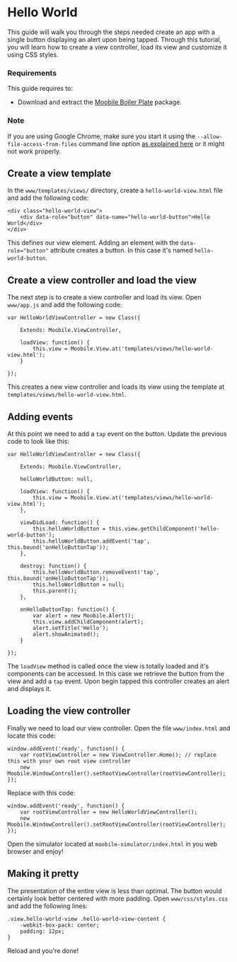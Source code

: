 Hello World
================================================================================

This guide will walk you through the steps needed create an app with a single button displaying an alert upon being tapped. Through this tutorial, you will learn how to create a view controller, load its view and customize it using CSS styles.

### Requirements

This guide requires to:

- Download and extract the [Moobile Boiler Plate](https://github.com/jpdery/moobile-boiler-plate/zipball/master) package.

### Note

If you are using Google Chrome, make sure you start it using the `--allow-file-access-from-files` command line option [as explained here](http://code.google.com/p/chromium/issues/detail?id=40787) or it might not work properly.

## Create a view template

In the `www/templates/views/` directory, create a `hello-world-view.html` file and add the following code:

	<div class="hello-world-view">
		<div data-role="button" data-name="hello-world-button">Hello World</div>
	</div>

This defines our view element. Adding an element with the `data-role="button"` attribute creates a button. In this case it's named `hello-world-button`.

## Create a view controller and load the view

The next step is to create a view controller and load its view. Open `www/app.js` and add the following code:

	var HelloWorldViewController = new Class({

		Extends: Moobile.ViewController,

		loadView: function() {
			this.view = Moobile.View.at('templates/views/hello-world-view.html');
		}

	});

This creates a new view controller and loads its view using the template at `templates/views/hello-world-view.html`.

## Adding events

At this point we need to add a `tap` event on the button. Update the previous code to look like this:

	var HelloWorldViewController = new Class({

		Extends: Moobile.ViewController,

		helloWorldButton: null,

		loadView: function() {
			this.view = Moobile.View.at('templates/views/hello-world-view.html');
		},

		viewDidLoad: function() {
			this.helloWorldButton = this.view.getChildComponent('hello-world-button');
			this.helloWorldButton.addEvent('tap', this.bound('onHelloButtonTap'));
		},

		destroy: function() {
			this.helloWorldButton.removeEvent('tap', this.bound('onHelloButtonTap'));
			this.helloWorldButton = null;
			this.parent();
		},

		onHelloButtonTap: function() {
			var alert = new Moobile.Alert();
			this.view.addChildComponent(alert);
			alert.setTitle('Hello');
			alert.showAnimated();
		}

	});

The `loadView` method is called once the view is totally loaded and it's components can be accessed. In this case we retrieve the button from the view and add a `tap` event. Upon begin tapped this controller creates an alert and displays it.

## Loading the view controller

Finally we need to load our view controller. Open the file `www/index.html` and locate this code:

	window.addEvent('ready', function() {
		var rootViewController = new ViewController.Home(); // replace this with your own root view controller
		new Moobile.WindowController().setRootViewController(rootViewController);
	});

Replace with this code:

	window.addEvent('ready', function() {
		var rootViewController = new HelloWorldViewController();
		new Moobile.WindowController().setRootViewController(rootViewController);
	});

Open the simulator located at `moobile-simulator/index.html` in you web browser and enjoy!

## Making it pretty

The presentation of the entire view is less than optimal. The button would certainly look better centered with more padding. Open `www/css/styles.css` and add the following lines:

	.view.hello-world-view .hello-world-view-content {
		-webkit-box-pack: center;
		padding: 12px;
	}

Reload and you're done!